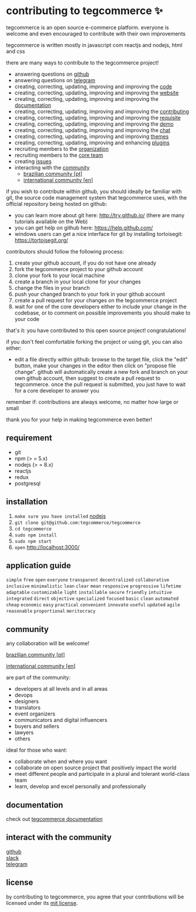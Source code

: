 # contributing to tegcommerce ✨

tegcommerce is an open source e-commerce platform. everyone is welcome and even encouraged to contribute with their own improvements

tegcommerce is written mostly in javascript com reactjs and nodejs, html and css

there are many ways to contribute to the tegcommerce project!

- answering questions on [github](https://github.com/tegcommerce)
- answering questions on [telegram](https://t.me/tegcommerce)
- creating, correcting, updating, improving and improving the [code](https://github.com/tegcommerce/tegcommerce)
- creating, correcting, updating, improving and improving the [website](https://github.com/tegcommerce/tegcommerce-website)
- creating, correcting, updating, improving and improving the [documentation](https://github.com/tegcommerce/tegcommerce-documentation)
- creating, correcting, updating, improving and improving the [contributing](https://github.com/tegcommerce/tegcommerce-contributing)
- creating, correcting, updating, improving and improving the [requisite](https://github.com/tegcommerce/tegcommerce-requisite)
- creating, correcting, updating, improving and improving the [demo](https://github.com/tegcommerce/tegcommerce-demo)
- creating, correcting, updating, improving and improving the [chat](https://github.com/tegcommerce/tegcommerce-chat)
- creating, correcting, updating, improving and improving [themes](https://github.com/tegcommerce/tegcommerce-theme)
- creating, correcting, updating, improving and enhancing [plugins](https://github.com/tegcommerce/tegcommerce-plugin)
- recruiting members to the [organization](https://github.com/orgs/tegcommerce/people)
- recruiting members to the [core team](https://github.com/orgs/tegcommerce/teams)
- creating [issues](https://github.com/tegcommerce/tegcommerce/issues)
- interacting with the [community](https://github.com/tegcommerce/tegcommerce-community)
    - [brazilian community [pt]](https://t.me/tegcommerce)
    - [international community [en]](https://t.me/tegcommerce_en)

if you wish to contribute within github, you should ideally be familiar with git, the source code management system that tegcommerce uses, with the official repository being hosted on github:
* you can learn more about git here: http://try.github.io/ (there are many tutorials available on the Web)
* you can get help on github here: https://help.github.com/
* windows users can get a nice interface for git by installing tortoisegit: https://tortoisegit.org/

contributors should follow the following process:
1. create your github account, if you do not have one already
2. fork the tegcommerce project to your github account
3. clone your fork to your local machine
4. create a branch in your local clone for your changes
5. change the files in your branch
6. push your changed branch to your fork in your github account
7. create a pull request for your changes on the tegcommerce project
8. wait for one of the core developers either to include your change in the codebase, or to comment on possible improvements you should make to your code

that's it: you have contributed to this open source project! congratulations!

if you don't feel comfortable forking the project or using git, you can also either:
* edit a file directly within github: browse to the target file, click the "edit" button, make your changes in the editor then click on "propose file change". github will automatically create a new fork and branch on your own github account, then suggest to create a pull request to tegcommerce. once the pull request is submitted, you just have to wait for a core developer to answer you

remember if: contributions are always welcome, no matter how large or small

thank you for your help in making tegcommerce even better!

## requirement
* git
* npm (> = 5.x)
* nodejs (> = 8.x)
* reactjs
* redux
* postgresql

## installation
1. `make sure you have installed` [nodejs](https://nodejs.org/en/download/) 
1. `git clone git@github.com:tegcommerce/tegcommerce`
1. `cd tegcommerce`
1. `sudo npm install`
1. `sudo npm start`
1. `open` [http://localhost:3000/](http://localhost:3000)

## application guide
`simple` `free` `open` `everyone` `transparent` `decentralized` `collaborative` `inclusive` `minimalistic` `lean` `clear` `mean` `responsive` `progressive` `lifetime` `adaptable` `customizable` `light` `installable` `secure` `friendly` `intuitive` `integrated` `direct` `objective` `specialized` `focused` `basic` `clean` `automated` `cheap` `economic` `easy` `practical` `convenient` `innovate` `useful` `updated` `agile` `reasonable` `proportional` `meritocracy`

## community

any collaboration will be welcome!

[brazilian community [pt]](https://t.me/tegcommerce)

[international community [en]](https://t.me/tegcommerce_en)

are part of the community:
* developers at all levels and in all areas
* devops
* designers
* translators
* event organizers
* communicators and digital influencers
* buyers and sellers
* lawyers
* others

ideal for those who want:

* collaborate when and where you want
* collaborate on open source project that positively impact the world
* meet different people and participate in a plural and tolerant world-class team
* learn, develop and excel personally and professionally

## documentation
check out [tegcommerce documentation](https://tegcommerce.org/documentation/)

## interact with the community

[github](https://www.github.com/tegcommerce)<br />
[slack](https://join.slack.com/t/tegcommerce/shared_invite/enQtNjIzNDYxNTU4OTYwLWE2YTkxODg1ZDQxMDljMjAzNmVmNTNiOWFkOWZiNDk3NzcxZTQ0YjU4MDkxOTJlZDgzOGUzOTExYzUzNTFhYjI)<br />
[telegram](http://t.me/tegcommerce)

## license

by contributing to tegcommerce, you agree that your contributions will be licensed
under its [mit license](https://opensource.org/licenses/MIT).

